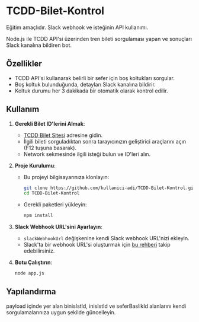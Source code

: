# TCDD-Bilet-Kontrol

Eğitim amaçlıdır. Slack webhook ve isteğinin API kullanımı.

Node.js ile TCDD API'si üzerinden tren bileti sorgulaması yapan ve sonuçları Slack kanalına bildiren bot.

## Özellikler

- TCDD API'si kullanarak belirli bir sefer için boş koltukları sorgular.
- Boş koltuk bulunduğunda, detayları Slack kanalına bildirir.
- Koltuk durumu her 3 dakikada bir otomatik olarak kontrol edilir.

## Kullanım

1. **Gerekli Bilet ID'lerini Almak**:
   - [TCDD Bilet Sitesi](https://bilet.tcdd.gov.tr/) adresine gidin.
   - İlgili bileti sorguladıktan sonra tarayıcınızın geliştirici araçlarını açın (F12 tuşuna basarak).
   - Network sekmesinde ilgili isteği bulun ve ID'leri alın.

2. **Proje Kurulumu**:
   - Bu projeyi bilgisayarınıza klonlayın:
     ```sh
     git clone https://github.com/kullanici-adi/TCDD-Bilet-Kontrol.git
     cd TCDD-Bilet-Kontrol
     ```
   - Gerekli paketleri yükleyin:
     ```sh
     npm install
     ```

3. **Slack Webhook URL'sini Ayarlayın**:
   - `slackWebhookUrl` değişkenine kendi Slack webhook URL'nizi ekleyin.
   - Slack'ta bir webhook URL'si oluşturmak için [bu rehberi](https://api.slack.com/messaging/webhooks) takip edebilirsiniz.

4. **Botu Çalıştırın**:
   ```sh
   node app.js
    ```

## Yapılandırma
payload içinde yer alan binisIstId, inisIstId ve seferBaslikId alanlarını kendi sorgulamalarınıza uygun şekilde güncelleyin.
